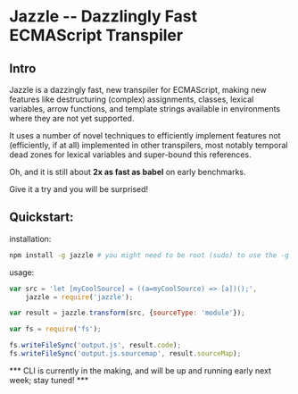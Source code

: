# Jazzle -- Dazzlingly Fast ECMAScript Transpiler

## Intro
Jazzle is a dazzingly fast, new transpiler for ECMAScript, making new features like destructuring (complex) assignments, classes, lexical variables, arrow functions, and template strings available in environments where they are not yet supported.

It uses a number of novel techniques to efficiently implement features not (efficiently, if at all) implemented in other transpilers, most notably temporal dead zones for lexical variables and super-bound this references.

Oh, and it is still about **2x as fast as babel** on early benchmarks.

Give it a try and you will be surprised!

## Quickstart:
installation:
```sh
npm install -g jazzle # you might need to be root (sudo) to use the -g flag
```

usage:
```js
var src = 'let [myCoolSource] = ((a=myCoolSource) => [a])();',
    jazzle = require('jazzle');

var result = jazzle.transform(src, {sourceType: 'module'});

var fs = require('fs');

fs.writeFileSync('output.js', result.code);
fs.writeFileSync('output.js.sourcemap', result.sourceMap);
```

*** CLI is currently in the making, and will be up and running early next week; stay tuned! ***
